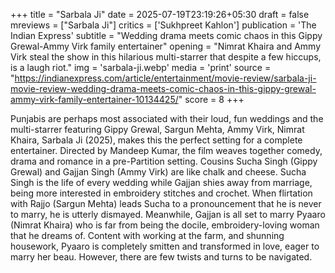 +++
title = "Sarbala Ji"
date = 2025-07-19T23:19:26+05:30
draft = false
mreviews = ["Sarbala Ji"]
critics = ['Sukhpreet Kahlon']
publication = 'The Indian Express'
subtitle = "Wedding drama meets comic chaos in this Gippy Grewal-Ammy Virk family entertainer"
opening = "Nimrat Khaira and Ammy Virk steal the show in this hilarious multi-starrer that despite a few hiccups, is a laugh riot."
img = 'sarbala-ji.webp'
media = 'print'
source = "https://indianexpress.com/article/entertainment/movie-review/sarbala-ji-movie-review-wedding-drama-meets-comic-chaos-in-this-gippy-grewal-ammy-virk-family-entertainer-10134425/"
score = 8
+++

Punjabis are perhaps most associated with their loud, fun weddings and the multi-starrer featuring Gippy Grewal, Sargun Mehta, Ammy Virk, Nimrat Khaira, Sarbala Ji (2025), makes this the perfect setting for a complete entertainer. Directed by Mandeep Kumar, the film weaves together comedy, drama and romance in a pre-Partition setting. Cousins Sucha Singh (Gippy Grewal) and Gajjan Singh (Ammy Virk) are like chalk and cheese. Sucha Singh is the life of every wedding while Gajjan shies away from marriage, being more interested in embroidery stitches and crochet. When flirtation with Rajjo (Sargun Mehta) leads Sucha to a pronouncement that he is never to marry, he is utterly dismayed. Meanwhile, Gajjan is all set to marry Pyaaro (Nimrat Khaira) who is far from being the docile, embroidery-loving woman that he dreams of. Content with working at the farm, and shunning housework, Pyaaro is completely smitten and transformed in love, eager to marry her beau. However, there are few twists and turns to be navigated.
